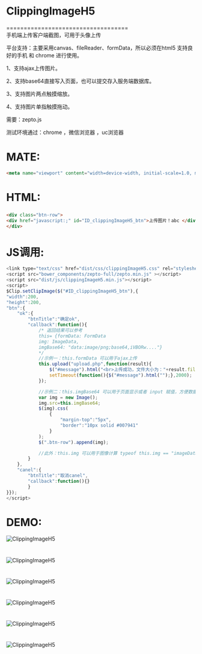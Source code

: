 # ClippingImageH5
===================================  
手机端上传客户端截图，可用于头像上传

平台支持：主要采用canvas、fileReader、formData，所以必须在html5 支持良好的手机 和 chrome 进行使用。

1、支持ajax上传图片。

2、支持base64直接写入页面，也可以提交存入服务端数据库。

3、支持图片两点触摸缩放。

4、支持图片单指触摸拖动。

需要：zepto.js

测试环境通过：chrome ，微信浏览器 ，uc浏览器

MATE:
===================================
```html
<meta name="viewport" content="width=device-width, initial-scale=1.0, minimum-scale=1.0, maximum-scale=1.0, user-scalable=no">
```

HTML:
===================================  
###
```html
<div class="btn-row">
<div href="javascript:;" id="ID_clippingImageH5_btn">上传图片！abc </div>
</div>
```

JS调用:
===================================  
```javascript
<link type="text/css" href="dist/css/clippingImageH5.css" rel="stylesheet" />
<script src="bower_components/zepto-full/zepto.min.js" ></script>
<script src="dist/js/clippingImageH5.min.js"></script>
<script>
$Clip.setClipImage($("#ID_clippingImageH5_btn"),{
"width":200,
"height":200,
"btn":{
    "ok":{
        "btnTitle":"确定ok",
        "callback":function(){
            /* 返回结果可以参考
            this= {formData: FormData
            img: ImageData,
            imgBase64: "data:image/png;base64,iVBORw...."}
            */
            //示例一：this.formData 可以用于ajax上传
            this.upload("upload.php",function(result){
                $("#message").html("<br>上传成功，文件大小为："+result.file.size+"b<br>");
                setTimeout(function(){$("#message").html("");},2000);
            });

            //示例二：this.imgBase64 可以用于页面显示或者 input 赋值，方便数据库存储
            var img = new Image();
            img.src=this.imgBase64;
            $(img).css(
                {
                    "margin-top":"5px",
                    "border":"10px solid #007941"
                }
            );
            $(".btn-row").append(img);

            //此外：this.img 可以用于图像计算 typeof this.img == "imageData"
        }
    },
    "canel":{
        "btnTitle":"取消canel",
        "callback":function(){}
        }
}});
</script>
```

DEMO:
===================================
![ClippingImageH5](/Screenshot/qrcode.png)
#
![ClippingImageH5](/Screenshot/1.png)
#
![ClippingImageH5](/Screenshot/2.png)
#
![ClippingImageH5](/Screenshot/3.png)
#
![ClippingImageH5](/Screenshot/4.png)
#
![ClippingImageH5](/Screenshot/5.png)
